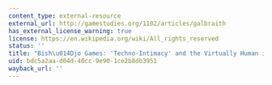 ```yaml
---
content_type: external-resource
external_url: http://gamestudies.org/1102/articles/galbraith
has_external_license_warning: true
license: https://en.wikipedia.org/wiki/All_rights_reserved
status: ''
title: "Bish\u014Djo Games: 'Techno-Intimacy' and the Virtually Human in Japan"
uid: bdc5a2aa-d04d-46cc-9e90-1ce2b8db3951
wayback_url: ''
---
```

